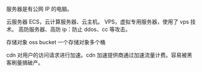 服务器是有公网 IP 的电脑。

云服务器
ECS，云计算服务器、云主机。
VPS，虚拟专用服务器，使用了 vps 技术。
高防服务器、高防 ip：防止 ddos、cc 等攻击。

存储对象 oss
bucket 一个存储对象多个桶

cdn
对用户的访问请求进行加速。cdn 加速提供商通过加速流量计费。容易被黑客刷量搞破产。
